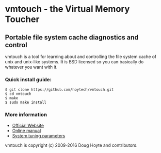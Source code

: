 # vmtouch - the Virtual Memory Toucher

## Portable file system cache diagnostics and control


vmtouch is a tool for learning about and controlling the file system cache of unix and unix-like systems. It is BSD licensed so you can basically do whatever you want with it.


### Quick install guide:

    $ git clone https://github.com/hoytech/vmtouch.git
    $ cd vmtouch
    $ make
    $ sudo make install


### More information

* [Official Website](https://hoytech.com/vmtouch/)
* [Online manual](https://github.com/hoytech/vmtouch/blob/master/vmtouch.pod)
* [System tuning parameters](https://github.com/hoytech/vmtouch/blob/master/TUNING.md)


vmtouch is copyright (c) 2009-2016 Doug Hoyte and contributors.
